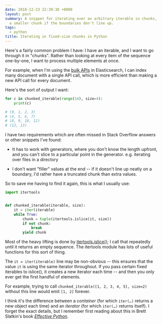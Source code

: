 ```yaml
---
date: 2018-12-23 22:39:38 +0000
layout: post
summary: A snippet for iterating over an arbitrary iterable in chunks, and returning
  a smaller chunk if the boundaries don't line up.
tags:
  - python
title: Iterating in fixed-size chunks in Python
---
```


Here's a fairly common problem I have: I have an iterable, and I want to go through it in "chunks".
Rather than looking at every item of the sequence one-by-one, I want to process multiple elements at once.

For example, when I'm using the [bulk APIs](https://www.elastic.co/guide/en/elasticsearch/reference/current/docs-bulk.html) in Elasticsearch, I can index many document with a single API call, which is more efficient than making a new API call for every document.

Here's the sort of output I want:

```python
for c in chunked_iterable(range(14), size=4):
    print(c)

# (0, 1, 2, 3)
# (4, 5, 6, 7)
# (8, 9, 10, 11)
# (12, 13)
```

I have two requirements which are often missed in Stack Overflow answers or other snippets I've found:

*   It has to work with generators, where you don't know the length upfront, and you can't slice to a particular point in the generator.
    e.g. iterating over files in a directory

*   I don't want "filler" values at the end -- if it doesn't line up neatly on a boundary, I'd rather have a truncated chunk than extra values.

So to save me having to find it again, this is what I usually use:

```python
import itertools


def chunked_iterable(iterable, size):
    it = iter(iterable)
    while True:
        chunk = tuple(itertools.islice(it, size))
        if not chunk:
            break
        yield chunk
```

Most of the heavy lifting is done by [itertools.islice()](https://docs.python.org/3/library/itertools.html#itertools.islice); I call that repeatedly until it returns an empty sequence.
The itertools module has lots of useful functions for this sort of thing.

The `it = iter(iterable)` line may be non-obvious -- this ensures that the value `it` is using the same iterator throughout.
If you pass certain fixed iterables to islice(), it creates a new iterator each time -- and then you only ever get the first handful of elements.

For example, trying to call `chunked_iterable([1, 2, 3, 4, 5], size=2)` without this line would emit `[1, 2]` forever.

I think it's the difference between a *container* (for which `iter(…)` returns a new object each time) and an *iterator* (for which `iter(…)` returns itself).
I forget the exact details, but I remember first reading about this in Brett Slatkin's book [*Effective Python*](https://effectivepython.com).